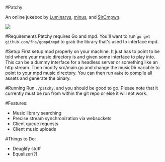 #Patchy

An online jukebox by [Luminarys](https://github.com/Luminarys), [minus](https://github.com/minus7), and [SirCmpwn](https://github.com/SirCmpwn).

![](https://fuwa.se/pip1tc.png)

#Requirements
Patchy requires Go and mpd. You'll want to run `go get github.com/fhs/gompd/mpd` to grab the library that's used to interface mpd.

#Setup
First setup mpd properly on your machine. It just has to point to be told where your music directory is and given some interface to play into. This can be a dummy interface for a headless server or something like an http stream. 
Then modify src/main.go and change the musicDir variable to point to your mpd music directory. You can then run `make` to compile all assets and generate the binary. 

#Running
Run `./patchy`, and you should be good to go. Please note that it currently must be run from within the git repo or else it will not work.

#Features:
* Music library searching
* Precise stream synchronization via websockets
* Client queue requests
* Client music uploads

#Things to Do:
* Deuglify stuff
* Equalizer(?)
